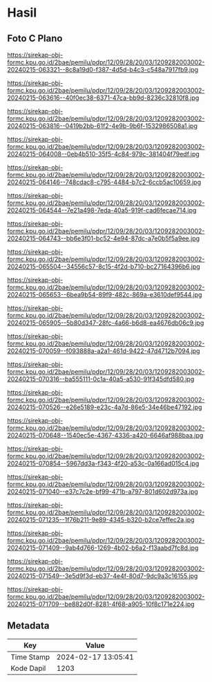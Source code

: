 # Hasil

## Foto C Plano

https://sirekap-obj-formc.kpu.go.id/2bae/pemilu/pdpr/12/09/28/20/03/1209282003002-20240215-063321--8c8a19d0-f387-4d5d-b4c3-c548a7917fb9.jpg

https://sirekap-obj-formc.kpu.go.id/2bae/pemilu/pdpr/12/09/28/20/03/1209282003002-20240215-063616--40f0ec38-6371-47ca-bb9d-8236c32810f8.jpg

https://sirekap-obj-formc.kpu.go.id/2bae/pemilu/pdpr/12/09/28/20/03/1209282003002-20240215-063816--0419b2bb-61f2-4e9b-9b6f-1532986508a1.jpg

https://sirekap-obj-formc.kpu.go.id/2bae/pemilu/pdpr/12/09/28/20/03/1209282003002-20240215-064008--0eb4b510-35f5-4c84-979c-381404f79edf.jpg

https://sirekap-obj-formc.kpu.go.id/2bae/pemilu/pdpr/12/09/28/20/03/1209282003002-20240215-064146--748cdac8-c795-4484-b7c2-6ccb5ac10659.jpg

https://sirekap-obj-formc.kpu.go.id/2bae/pemilu/pdpr/12/09/28/20/03/1209282003002-20240215-064544--7e21a498-7eda-40a5-919f-cad6fecae714.jpg

https://sirekap-obj-formc.kpu.go.id/2bae/pemilu/pdpr/12/09/28/20/03/1209282003002-20240215-064743--bb6e3f01-bc52-4e94-87dc-a7e0b5f5a9ee.jpg

https://sirekap-obj-formc.kpu.go.id/2bae/pemilu/pdpr/12/09/28/20/03/1209282003002-20240215-065504--34556c57-8c15-4f2d-b710-bc27164396b6.jpg

https://sirekap-obj-formc.kpu.go.id/2bae/pemilu/pdpr/12/09/28/20/03/1209282003002-20240215-065653--6bea9b54-89f9-482c-869a-e3610def9544.jpg

https://sirekap-obj-formc.kpu.go.id/2bae/pemilu/pdpr/12/09/28/20/03/1209282003002-20240215-065905--5b80d347-28fc-4a66-b6d8-ea4676db06c9.jpg

https://sirekap-obj-formc.kpu.go.id/2bae/pemilu/pdpr/12/09/28/20/03/1209282003002-20240215-070059--f093888a-a2a1-461d-9422-47d4712b7094.jpg

https://sirekap-obj-formc.kpu.go.id/2bae/pemilu/pdpr/12/09/28/20/03/1209282003002-20240215-070316--ba555111-0c1a-40a5-a530-91f345dfd580.jpg

https://sirekap-obj-formc.kpu.go.id/2bae/pemilu/pdpr/12/09/28/20/03/1209282003002-20240215-070526--e26e5189-e23c-4a7d-86e5-34e46be47192.jpg

https://sirekap-obj-formc.kpu.go.id/2bae/pemilu/pdpr/12/09/28/20/03/1209282003002-20240215-070648--1540ec5e-4367-4336-a420-6646af988baa.jpg

https://sirekap-obj-formc.kpu.go.id/2bae/pemilu/pdpr/12/09/28/20/03/1209282003002-20240215-070854--5967dd3a-f343-4f20-a53c-0a166ad015c4.jpg

https://sirekap-obj-formc.kpu.go.id/2bae/pemilu/pdpr/12/09/28/20/03/1209282003002-20240215-071040--e37c7c2e-bf99-471b-a797-801d602d973a.jpg

https://sirekap-obj-formc.kpu.go.id/2bae/pemilu/pdpr/12/09/28/20/03/1209282003002-20240215-071235--1f76b211-9e89-4345-b320-b2ce7effec2a.jpg

https://sirekap-obj-formc.kpu.go.id/2bae/pemilu/pdpr/12/09/28/20/03/1209282003002-20240215-071409--9ab4d766-1269-4b02-b6a2-f13aabd7fc8d.jpg

https://sirekap-obj-formc.kpu.go.id/2bae/pemilu/pdpr/12/09/28/20/03/1209282003002-20240215-071549--3e5d9f3d-eb37-4e4f-80d7-9dc9a3c16155.jpg

https://sirekap-obj-formc.kpu.go.id/2bae/pemilu/pdpr/12/09/28/20/03/1209282003002-20240215-071709--be882d0f-8281-4f68-a905-10f8c171e224.jpg


## Metadata

| Key        | Value               |
| ---------- | ------------------- |
| Time Stamp | 2024-02-17 13:05:41 |
| Kode Dapil | 1203                |



